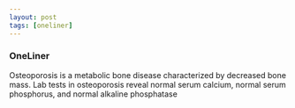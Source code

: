 ```yaml
---
layout: post
tags: [oneliner]
---
```



### OneLiner

Osteoporosis is a metabolic bone disease characterized by decreased bone mass. Lab tests in osteoporosis reveal normal serum calcium, normal serum phosphorus, and normal alkaline phosphatase
